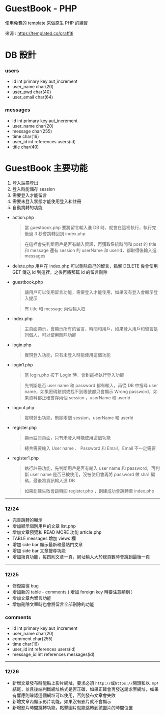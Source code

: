 # GuestBook - PHP

使用免費的 template 來做原生 PHP 的練習

來源 : https://templated.co/graffiti

# DB 設計
### users
- id int primary key aut_increment
- user_name char(20)
- user_pwd char(40)
- user_email char(64)
### messages
- id int primary key aut_increment
- user_name char(20)
- message char(255)
- time char(16)
- user_id int references users(id)
- title char(40)

# GuestBook 主要功能
1. 登入註冊登出
2. 登入時能儲存 session
3. 需要登入才能留言
4. 需要未登入狀態才能使用登入和註冊
5. 自動跳轉的功能

- action.php
  > 當 guestbook.php 要將留言輸入進 DB 時，就會在這裡執行，執行完後過 3 秒會跳轉回到 index.php
  
  > 在這裡會先判斷用戶是否有輸入資訊，再獲取系統時間和 post 的 title 和 message 還有 session 的 userName 和 userId，都取得後輸入進 messages

- delete.php
  用戶在 index.php 可以刪除自己的留言，點擊 DELETE 後會使用 GET 傳送 id 到這裡，之後再將那篇 id 的留言刪除

- guestbook.php
  > 讓用戶可以使用留言功能，需要登入才能使用，如果沒有登入會顯示登入提示
  
  > 有 title 和 message 兩個輸入框

- index.php
  > 主頁面顯示，會顯示所有的留言、時間和用戶，如果登入用戶和留言是同個人，可以使用刪除功能

- login.php
  > 實現登入功能，只有未登入時能使用這個功能

- login1.php
  > 當 login.php 按下 Login 時，會到這裡執行登入功能
  
  > 先判斷是否 user name 和 password 都有輸入，再從 DB 中搜尋 user name，如果密碼錯誤或找不到帳號都只會顯示 Wrong password，如果資料都正確會存兩個 session ，userName 和 userId

- logout.php
  > 實現登出功能，刪除兩個 session，userName 和 userId

- register.php
  > 顯示註冊頁面，只有未登入時能使用這個功能
  
  > 總共需要輸入 User name 、 Password 和 Email，Email 不一定需要

- register1.php
  > 執行註冊功能，先判斷用戶是否有輸入 user name 和 password，再判斷 user name 是否已被使用，沒被使用會再將 password 做 sha1 編碼，最後將資訊輸入進 DB
  
  > 如果創建失敗會跳轉回 register.php ，創建成功會跳轉至 index.php


- - -
### 12/24
- 完善跳轉的顯示
- 增加顯示個別用戶的文章 list.php
- 增加文章預覽和 READ MORE 功能 article.php
- TABLE messages 增加 views 欄 
- 增加 side bar 顯示最新和最熱門文章
- 增加 side bar 文章搜尋功能
- 增加換頁功能，每四則文章一頁，網址輸入大於總頁數時會跳到最後一頁

- - -
### 12/25
- 修復路徑 bug
- 增加新的 table - comments ( 增加 foreign key 時要注意類別 )
- 增加文章內留言功能
- 增加刪除文章時也會將留言全部刪除的功能
### comments
- id int primary key aut_increment
- user_name char(20)
- comment char(255)
- time char(16)
- user_id int references users(id)
- message_id int references messages(id)

- - -
### 12/26
- 新增文章發布時能貼上影片網址，要求必須 `http://`或`https://`開頭和以`.mp4`結尾，並且後端判斷網址格式是否正確，如果正確會再發送請求至網址，如果有響應則確認這個網址可以使用，否則發布文章會失敗
- 新增文章內顯示影片功能，如果沒有影片就不會顯示
- 新增影片時間跳轉功能，點擊圖片就能跳轉到該圖片的時間位置
